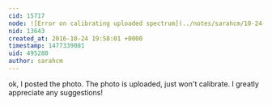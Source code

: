 ```yaml
---
cid: 15717
node: ![Error on calibrating uploaded spectrum](../notes/sarahcm/10-24-2016/endless-spinning)
nid: 13643
created_at: 2016-10-24 19:58:01 +0000
timestamp: 1477339081
uid: 495280
author: sarahcm
---
```


ok, I posted the photo.  The photo is uploaded, just won't calibrate. I greatly appreciate any suggestions!